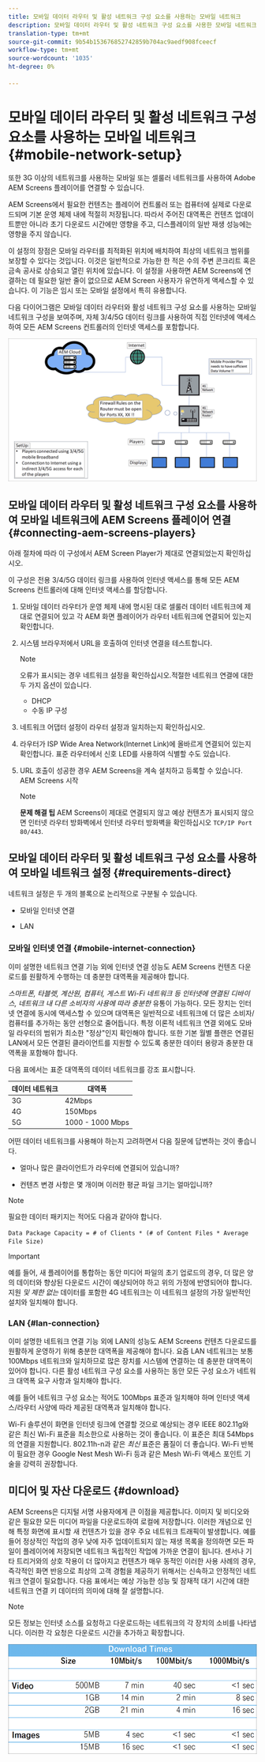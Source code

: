 ```yaml
---
title: 모바일 데이터 라우터 및 활성 네트워크 구성 요소를 사용하는 모바일 네트워크
description: 모바일 데이터 라우터 및 활성 네트워크 구성 요소를 사용한 모바일 네트워크에 대해 설명합니다.
translation-type: tm+mt
source-git-commit: 9b54b153676852742859b704ac9aedf908fceecf
workflow-type: tm+mt
source-wordcount: '1035'
ht-degree: 0%

---
```



# 모바일 데이터 라우터 및 활성 네트워크 구성 요소를 사용하는 모바일 네트워크 {#mobile-network-setup}

또한 3G 이상의 네트워크를 사용하는 모바일 또는 셀룰러 네트워크를 사용하여 Adobe AEM Screens 플레이어를 연결할 수 있습니다.

AEM Screens에서 필요한 컨텐츠는 플레이어 컨트롤러 또는 컴퓨터에 실제로 다운로드되며 기본 운영 체제 내에 적절히 저장됩니다. 따라서 주어진 대역폭은 컨텐츠 업데이트뿐만 아니라 초기 다운로드 시간에만 영향을 주고, 디스플레이의 일반 재생 성능에는 영향을 주지 않습니다.

이 설정의 장점은 모바일 라우터를 최적화된 위치에 배치하여 최상의 네트워크 범위를 보장할 수 있다는 것입니다. 이것은 일반적으로 가능한 한 적은 수의 주변 콘크리트 혹은 금속 공사로 상승되고 열린 위치에 있습니다.
이 설정을 사용하면 AEM Screens에 연결하는 데 필요한 일반 줄이 없으므로 AEM Screen 사용자가 유연하게 액세스할 수 있습니다. 이 기능은 임시 또는 모바일 설정에서 특히 유용합니다.

다음 다이어그램은 모바일 데이터 라우터와 활성 네트워크 구성 요소를 사용하는 모바일 네트워크 구성을 보여주며, 자체 3/4/5G 데이터 링크를 사용하여 직접 인터넷에 액세스하여 모든 AEM Screens 컨트롤러의 인터넷 액세스를 포함합니다.

![](/help/using/assets/mobile-network-1.png)

## 모바일 데이터 라우터 및 활성 네트워크 구성 요소를 사용하여 모바일 네트워크에 AEM Screens 플레이어 연결 {#connecting-aem-screens-players}

아래 절차에 따라 이 구성에서 AEM Screen Player가 제대로 연결되었는지 확인하십시오.

이 구성은 전용 3/4/5G 데이터 링크를 사용하여 인터넷 액세스를 통해 모든 AEM Screens 컨트롤러에 대해 인터넷 액세스를 할당합니다.

1. 모바일 데이터 라우터가 운영 체제 내에 명시된 대로 셀룰러 데이터 네트워크에 제대로 연결되어 있고 각 AEM 화면 플레이어가 라우터 네트워크에 연결되어 있는지 확인합니다.
1. 시스템 브라우저에서 URL을 호출하여 인터넷 연결을 테스트합니다.
   >[!NOTE]
   >오류가 표시되는 경우 네트워크 설정을 확인하십시오.적절한 네트워크 연결에 대한 두 가지 옵션이 있습니다.
   >* DHCP
   >* 수동 IP 구성


1. 네트워크 어댑터 설정이 라우터 설정과 일치하는지 확인하십시오.

1. 라우터가 ISP Wide Area Network(Internet Link)에 올바르게 연결되어 있는지 확인합니다. 표준 라우터에서 신호 LED를 사용하여 식별할 수도 있습니다.
1. URL 호출이 성공한 경우 AEM Screens을 계속 설치하고 등록할 수 있습니다. AEM Screens 시작

   >[!NOTE]
   >**문제 해결 팁**
   >AEM Screens이 제대로 연결되지 않고 예상 컨텐츠가 표시되지 않으면 인터넷 라우터 방화벽에서 인터넷 라우터 방화벽을 확인하십시오 `TCP/IP Port 80/443`.


## 모바일 데이터 라우터 및 활성 네트워크 구성 요소를 사용하여 모바일 네트워크 설정 {#requirements-direct}

네트워크 설정은 두 개의 블록으로 논리적으로 구분될 수 있습니다.

* 모바일 인터넷 연결

* LAN

### 모바일 인터넷 연결 {#mobile-internet-connection}

이미 설명한 네트워크 연결 기능 외에 인터넷 연결 성능도 AEM Screens 컨텐츠 다운로드를 원활하게 수행하는 데 충분한 대역폭을 제공해야 합니다.

*스마트폰, 타블렛, 계산원, 컴퓨터, 게스트 Wi-Fi 네트워크 등 인터넷에 연결된 디바이스, 네트워크 내 다른 소비자의 사용에 따라 충분한* 유통이 가능하다.
모든 장치는 인터넷 연결에 동시에 액세스할 수 있으며 대역폭은 일반적으로 네트워크에 더 많은 소비자/컴퓨터를 추가하는 동안 선형으로 줄어듭니다.
특정 이론적 네트워크 연결 외에도 모바일 라우터의 범위가 최소한 &quot;정상&quot;인지 확인해야 합니다. 또한 기본 월별 플랜은 연결된 LAN에서 모든 연결된 클라이언트를 지원할 수 있도록 충분한 데이터 용량과 충분한 대역폭을 포함해야 합니다.

다음 표에서는 표준 대역폭의 데이터 네트워크를 강조 표시합니다.

| 데이터 네트워크 | 대역폭 |
|--- |--- |
| 3G | 42Mbps |
| 4G | 150Mbps |
| 5G | 1000 - 1000 Mbps |

어떤 데이터 네트워크를 사용해야 하는지 고려하면서 다음 질문에 답변하는 것이 좋습니다.

* 얼마나 많은 클라이언트가 라우터에 연결되어 있습니까?

* 컨텐츠 변경 사항은 몇 개이며 이러한 평균 파일 크기는 얼마입니까?

>[!NOTE]
>
>필요한 데이터 패키지는 적어도 다음과 같아야 합니다.
>
>`Data Package Capacity = # of Clients * (# of Content Files * Average File Size)`

>[!IMPORTANT]
>
>예를 들어, 새 플레이어를 통합하는 동안 미디어 파일의 초기 업로드의 경우, 더 많은 양의 데이터와 향상된 다운로드 시간이 예상되어야 하고 위의 가정에 반영되어야 합니다. 지원 *및 제한 없는* 데이터를 포함한 4G 네트워크는 이 네트워크 설정의 가장 일반적인 설치와 일치해야 합니다.


### LAN {#lan-connection}

이미 설명한 네트워크 연결 기능 외에 LAN의 성능도 AEM Screens 컨텐츠 다운로드를 원활하게 운영하기 위해 충분한 대역폭을 제공해야 합니다. 요즘 LAN 네트워크는 보통 100Mbps 네트워크와 일치하므로 많은 장치를 시스템에 연결하는 데 충분한 대역폭이 있어야 합니다. 다른 활성 네트워크 구성 요소를 사용하는 동안 모든 구성 요소가 네트워크 대역폭 요구 사항과 일치해야 합니다.

예를 들어 네트워크 구성 요소는 적어도 100Mbps 표준과 일치해야 하며 인터넷 액세스/라우터 사양에 따라 제공된 대역폭과 일치해야 합니다.

Wi-Fi 솔루션이 화면을 인터넷 링크에 연결할 것으로 예상되는 경우 IEEE 802.11g와 같은 최신 Wi-Fi 표준을 최소한으로 사용하는 것이 좋습니다. 이 표준은 최대 54Mbps의 연결을 지원합니다. 802.11h-n과 같은 *최신* 표준은 품질이 더 좋습니다. Wi-Fi 반복이 필요한 경우 Google Nest Mesh Wi-Fi 등과 같은 Mesh Wi-Fi 액세스 포인트 기술을 강력히 권장합니다.

## 미디어 및 자산 다운로드 {#download}

AEM Screens은 디지털 서명 사용자에게 큰 이점을 제공합니다. 이미지 및 비디오와 같은 필요한 모든 미디어 파일을 다운로드하여 로컬에 저장합니다. 이러한 개념으로 인해 특정 화면에 표시할 새 컨텐츠가 있을 경우 주요 네트워크 트래픽이 발생합니다.
예를 들어 정상적인 작업의 경우 낮에 자주 업데이트되지 않는 재생 목록을 정의하면 모든 파일이 플레이어에 저장되면 네트워크 독립적인 작업에 가까운 연결이 됩니다.
센서나 기타 트리거와의 상호 작용이 더 많아지고 컨텐츠가 매우 동적인 이러한 사용 사례의 경우, 즉각적인 화면 반응으로 최상의 고객 경험을 제공하기 위해서는 신속하고 안정적인 네트워크 연결이 필요합니다.
다음 표에서는 예상 가능한 성능 및 잠재적 대기 시간에 대한 네트워크 연결 키 데이터의 의미에 대해 잘 설명합니다.

>[!NOTE]
>
>모든 정보는 인터넷 소스를 요청하고 다운로드하는 네트워크의 각 장치의 소비를 나타냅니다. 이러한 각 요청은 다운로드 시간을 추가하고 확장합니다.

![](/help/using/assets/mobile-router-download.png)
